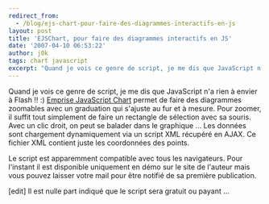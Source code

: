 ```yaml
---
redirect_from:
  - /blog/ejs-chart-pour-faire-des-diagrammes-interactifs-en-js
layout: post
title: 'EJSChart, pour faire des diagrammes interactifs en JS'
date: '2007-04-10 06:53:22'
author: j0k
tags: chart javascript
excerpt: "Quand je vois ce genre de script, je me dis que JavaScript n'a rien à envier à Flash !! :)     \n[Emprise JavaScript Chart](http://www.ejschart.com/) permet de faire des diagrammes zoomables avec un graduation qui s'ajuste au fur et à mesure. Pour zoomer, il suffit tout simplement de faire un rectangle de sélection avec sa souris. Avec un clic droit, on      …"
---
```


Quand je vois ce genre de script, je me dis que JavaScript n'a rien à envier à Flash !! :)
[Emprise JavaScript Chart](http://www.ejschart.com/) permet de faire des diagrammes zoomables avec un graduation qui s'ajuste au fur et à mesure. Pour zoomer, il suffit tout simplement de faire un rectangle de sélection avec sa souris. Avec un clic droit, on peut se balader dans le graphique ...   Les données sont chargement dynamiquement via un script XML récupéré en AJAX. Ce fichier XML contient juste les coordonnées des points.

Le script est apparemment compatible avec tous les navigateurs. Pour l'instant il est disponible uniquement en démo sur le site de l'auteur mais vous pouvez laisser votre mail pour être notifié de sa première publication.

[edit] Il est nulle part indiqué que le script sera gratuit ou payant ...
